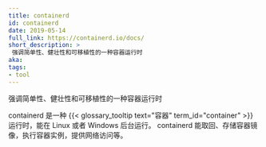 ```yaml
---
title: containerd
id: containerd
date: 2019-05-14
full_link: https://containerd.io/docs/
short_description: >
 强调简单性、健壮性和可移植性的一种容器运行时
aka:
tags:
- tool
---
```


<!--
---
title: containerd
id: containerd
date: 2019-05-14
full_link: https://containerd.io/docs/
short_description: >
  A container runtime with an emphasis on simplicity, robustness and portability

aka:
tags:
- tool
---
-->

 强调简单性、健壮性和可移植性的一种容器运行时

<!--more-->

<!--
containerd is a {{< glossary_tooltip text="container" term_id="container" >}} runtime
that runs as a daemon on Linux or Windows. containerd takes care of fetching and
storing container images, executing containers, providing network access, and more.
-->

containerd 是一种 {{< glossary_tooltip text="容器" term_id="container" >}} 运行时，能在 Linux 或者 Windows 后台运行。
containerd 能取回、存储容器镜像，执行容器实例，提供网络访问等。
